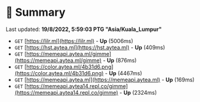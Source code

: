 # 📖 Summary
Last updated: **19/8/2022, 5:59:03 PTG "Asia/Kuala_Lumpur"**

- `GET` [https://lilr.ml](https://lilr.ml) - **Up** (5006ms)
- `GET` [https://hst.aytea.ml](https://hst.aytea.ml) - **Up** (409ms)
- `GET` [https://memeapi.aytea.ml/gimme](https://memeapi.aytea.ml/gimme) - **Up** (876ms)
- `GET` [https://color.aytea.ml/4b31d6.png](https://color.aytea.ml/4b31d6.png) - **Up** (4467ms)
- `GET` [https://memeapi.aytea.ml](https://memeapi.aytea.ml) - **Up** (169ms)
- `GET` [https://memeapi.aytea14.repl.co/gimme](https://memeapi.aytea14.repl.co/gimme) - **Up** (2324ms)

